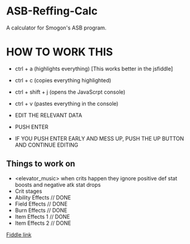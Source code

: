 # ASB-Reffing-Calc
A calculator for Smogon's ASB program.

# HOW TO WORK THIS
- ctrl + a (highlights everything) [This works better in the jsfiddle]
- ctrl + c (copies everything highlighted)
- ctrl + shift + j (opens the JavaScrpt console)
- ctrl + v (pastes everything in the console)
- EDIT THE RELEVANT DATA
- PUSH ENTER

- IF YOU PUSH ENTER EARLY AND MESS UP, PUSH THE UP BUTTON AND CONTINUE EDITING

## Things to work on

- <elevator_music> when crits happen they ignore positive def stat boosts and negative atk stat drops
- Crit stages
- Ability Effects // DONE
- Field Effects // DONE
- Burn Effects // DONE
- Item Effects 1 // DONE
- Item Effects 2 // DONE

[Fiddle link](http://jsfiddle.net/Redew/6hjt5h8e/18/)

